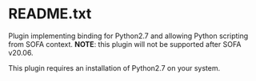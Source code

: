 README.txt
==========

Plugin implementing binding for Python2.7 and allowing Python scripting from SOFA context.
**NOTE**: this plugin will not be supported after SOFA v20.06.

This plugin requires an installation of Python2.7 on your system.
